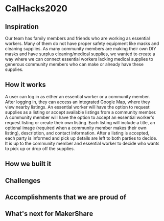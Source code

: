# CalHacks2020

## Inspiration
Our team has family members and friends who are working as essential workers. Many of them do not have proper safety equipment like masks and cleaning supplies. As many community members are making their own DIY masks and have surplus cleaning/medical supplies, we wanted to create a way where we can connect essential workers lacking medical supplies to generous community members who can make or already have these supplies.

## How it works
A user can log in as either an essential worker or a community member. After logging in, they can access an integrated Google Map, where they view nearby listings. An essential worker will have the option to request supplies as a listing or accept available listings from a community member. A community member will have the option to accept an essential worker's request listing or create their own listing. Each listing will include a title, an optional image (required when a community member makes their own listing), description, and contact information. After a listing is accepted, each party is informed and pick up details are left to both parties to decide. It is up to the community member and essential worker to decide who wants to pick up or drop off the supplies. 

## How we built it

## Challenges

## Accomplishments that we are proud of

## What's next for MakerShare
